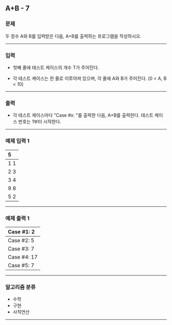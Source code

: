 A+B - 7
-------------
### 문제

두 정수 A와 B를 입력받은 다음, A+B를 출력하는 프로그램을 작성하시오.

- - -

### 입력
* 첫째 줄에 테스트 케이스의 개수 T가 주어진다.

* 각 테스트 케이스는 한 줄로 이루어져 있으며, 각 줄에 A와 B가 주어진다. (0 < A, B < 10)

- - -

### 출력
* 각 테스트 케이스마다 "Case #x: "를 출력한 다음, A+B를 출력한다. 테스트 케이스 번호는 1부터 시작한다.

- - -

### 예제 입력 1
|5|
|:---|
|1 1|
|2 3|
|3 4|
|9 8|
|5 2|

- - -

### 예제 출력 1
|Case #1: 2|
|:---|
|Case #2: 5|
|Case #3: 7|
|Case #4: 17|
|Case #5: 7|

- - -

### 알고리즘 분류
* 수학
* 구현
* 사칙연산

- - -